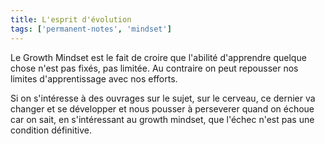 ```yaml
---
title: L'esprit d'évolution
tags: ['permanent-notes', 'mindset']
---
```


Le Growth Mindset est le fait de croire que l'abilité d'apprendre quelque chose n'est pas fixés, pas limitée. Au contraire on peut repousser nos limites d'apprentissage avec nos efforts. 

Si on s'intéresse à des ouvrages sur le sujet, sur le cerveau, ce dernier va changer et se développer et nous pousser à perseverer quand on échoue car on sait, en s'intéressant au growth mindset, que l'échec n'est pas une condition définitive. 

